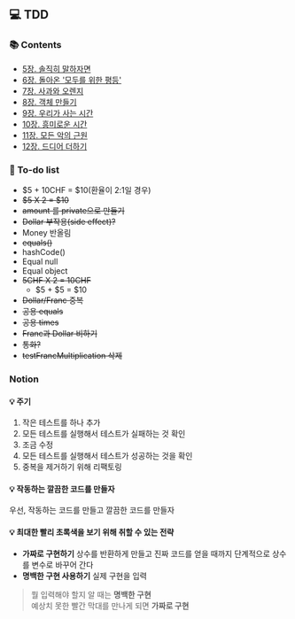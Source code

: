 ## 💻 TDD

### 📚 Contents
- [5장. 솔직히 말하자면](https://github.com/ixtears23/tdd/wiki/5%EC%9E%A5.-%EC%86%94%EC%A7%81%ED%9E%88-%EB%A7%90%ED%95%98%EC%9E%90%EB%A9%B4)  
- [6장. 돌아온 '모두를 위한 평등'](https://github.com/ixtears23/tdd/wiki/6%EC%9E%A5.-%EB%8F%8C%EC%95%84%EC%98%A8-'%EB%AA%A8%EB%91%90%EB%A5%BC-%EC%9C%84%ED%95%9C-%ED%8F%89%EB%93%B1')  
- [7장. 사과와 오렌지](https://github.com/ixtears23/tdd/wiki/7%EC%9E%A5.-%EC%82%AC%EA%B3%BC%EC%99%80-%EC%98%A4%EB%A0%8C%EC%A7%80)  
- [8장. 객체 만들기](https://github.com/ixtears23/tdd/wiki/8%EC%9E%A5.-%EA%B0%9D%EC%B2%B4-%EB%A7%8C%EB%93%A4%EA%B8%B0)
- [9장. 우리가 사는 시간](https://github.com/ixtears23/tdd/wiki/9%EC%9E%A5.-%EC%9A%B0%EB%A6%AC%EA%B0%80-%EC%82%AC%EB%8A%94-%EC%8B%9C%EA%B0%84)
- [10장. 흥미로운 시간](https://github.com/ixtears23/tdd/wiki/10%EC%9E%A5.-%ED%9D%A5%EB%AF%B8%EB%A1%9C%EC%9A%B4-%EC%8B%9C%EA%B0%84)
- [11장. 모든 악의 근원](https://github.com/ixtears23/tdd/wiki/11%EC%9E%A5.-%EB%AA%A8%EB%93%A0-%EC%95%85%EC%9D%98-%EA%B7%BC%EC%9B%90)
- [12장. 드디어 더하기](https://github.com/ixtears23/tdd/wiki/12%EC%9E%A5.-%EB%93%9C%EB%94%94%EC%96%B4,-%EB%8D%94%ED%95%98%EA%B8%B0)

### 🔖 To-do list
- $5 + 10CHF = $10(환율이 2:1일 경우)
- ~~$5 X 2 = $10~~
- ~~amount 를 private으로 만들기~~
- ~~Dollar 부작용(side effect)?~~
- Money 반올림
- ~~equals()~~
- hashCode()
- Equal null
- Equal object
- ~~5CHF X 2 = 10CHF~~
  - $5 + $5 = $10
- ~~Dollar/Franc 중복~~
- ~~공용 equals~~
- ~~공용 times~~
- ~~Franc과 Dollar 비하기~~
- ~~통화?~~
- ~~testFrancMultiplication 삭제~~

### Notion
#### 💡 주기
1. 작은 테스트를 하나 추가
2. 모든 테스트를 실행해서 테스트가 실패하는 것 확인
3. 조금 수정
4. 모든 테스트를 실행해서 테스트가 성공하는 것을 확인
5. 중복을 제거하기 위해 리팩토링

#### 💡 작동하는 깔끔한 코드를 만들자
우선, 작동하는 코드를 만들고 깔끔한 코드를 만들자

#### 💡 최대한 빨리 초록색을 보기 위해 취할 수 있는 전략
- **가짜로 구현하기**
  상수를 반환하게 만들고 진짜 코드를 얻을 때까지 단계적으로 상수를 변수로 바꾸어 간다  
- **명백한 구현 사용하기**
  실제 구현을 입력
  
> 뭘 입력해야 할지 알 때는 **명백한 구현**  
예상치 못한 빨간 막대를 만나게 되면 **가짜로 구현**  


